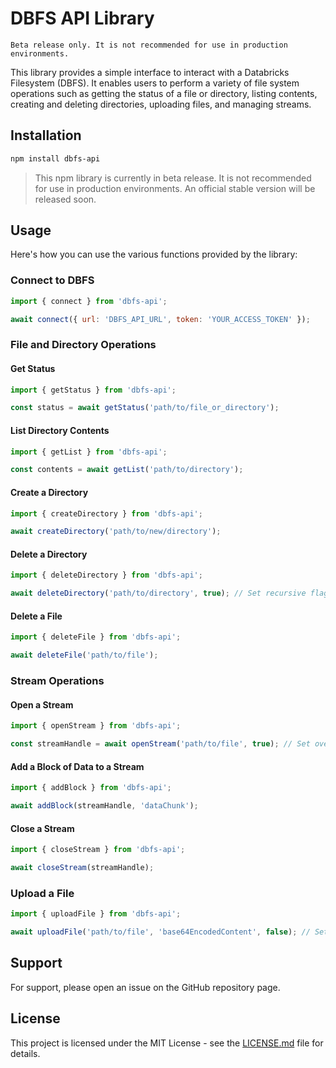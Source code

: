 # DBFS API Library
`Beta release only. It is not recommended for use in production environments.`

This library provides a simple interface to interact with a Databricks Filesystem (DBFS). It enables users to perform a variety of file system operations such as getting the status of a file or directory, listing contents, creating and deleting directories, uploading files, and managing streams.

## Installation

```bash
npm install dbfs-api
```
> This npm library is currently in beta release. It is not recommended for use in production environments. An official stable version will be released soon.

## Usage

Here's how you can use the various functions provided by the library:

### Connect to DBFS

```javascript
import { connect } from 'dbfs-api';

await connect({ url: 'DBFS_API_URL', token: 'YOUR_ACCESS_TOKEN' });
```

### File and Directory Operations

#### Get Status

```javascript
import { getStatus } from 'dbfs-api';

const status = await getStatus('path/to/file_or_directory');
```

#### List Directory Contents

```javascript
import { getList } from 'dbfs-api';

const contents = await getList('path/to/directory');
```

#### Create a Directory

```javascript
import { createDirectory } from 'dbfs-api';

await createDirectory('path/to/new/directory');
```

#### Delete a Directory

```javascript
import { deleteDirectory } from 'dbfs-api';

await deleteDirectory('path/to/directory', true); // Set recursive flag as needed
```

#### Delete a File

```javascript
import { deleteFile } from 'dbfs-api';

await deleteFile('path/to/file');
```

### Stream Operations

#### Open a Stream

```javascript
import { openStream } from 'dbfs-api';

const streamHandle = await openStream('path/to/file', true); // Set overwrite flag as needed
```

#### Add a Block of Data to a Stream

```javascript
import { addBlock } from 'dbfs-api';

await addBlock(streamHandle, 'dataChunk');
```

#### Close a Stream

```javascript
import { closeStream } from 'dbfs-api';

await closeStream(streamHandle);
```

### Upload a File

```javascript
import { uploadFile } from 'dbfs-api';

await uploadFile('path/to/file', 'base64EncodedContent', false); // Set overwrite flag as needed
```

## Support

For support, please open an issue on the GitHub repository page.

## License

This project is licensed under the MIT License - see the [LICENSE.md](LICENSE.md) file for details.
